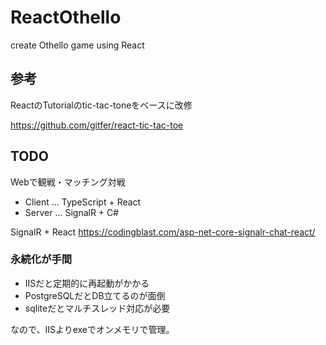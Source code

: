 # ReactOthello
create Othello game using React

## 参考

ReactのTutorialのtic-tac-toneをベースに改修

https://github.com/gitfer/react-tic-tac-toe

## TODO

Webで観戦・マッチング対戦

* Client ... TypeScript + React
* Server ... SignalR + C#

SignalR + React https://codingblast.com/asp-net-core-signalr-chat-react/

### 永続化が手間

* IISだと定期的に再起動がかかる
* PostgreSQLだとDB立てるのが面倒
* sqliteだとマルチスレッド対応が必要

なので、IISよりexeでオンメモリで管理。